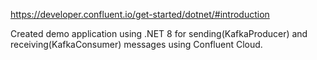 https://developer.confluent.io/get-started/dotnet/#introduction

Created demo application using .NET 8 for sending(KafkaProducer) and receiving(KafkaConsumer) messages using Confluent Cloud.

